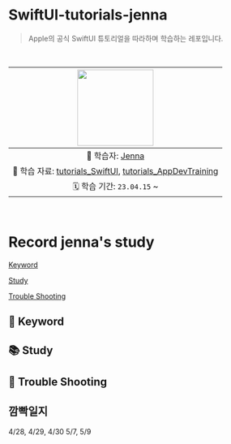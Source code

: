 # SwiftUI-tutorials-jenna

> Apple의 공식 SwiftUI 튜토리얼을 따라하며 학습하는 레포입니다.

<br>

|<img src="https://avatars.githubusercontent.com/u/67406889?v=4" width=150>|
|:---:|
|🍏 학습자: [Jenna](https://github.com/ueunli)|
|🔗 학습 자료: [tutorials_SwiftUI](https://developer.apple.com/tutorials/swiftui), [tutorials_AppDevTraining](https://developer.apple.com/tutorials/app-dev-training)|
|🗓️ 학습 기간: `23.04.15` ~ |

<br>

# Record jenna's study

[Keyword](#-keyword)

[Study](#-study)

[Trouble Shooting](#-trouble-shooting)

## 🔑 Keyword

## 📚 Study

## 🏀 Trouble Shooting

## 깜빡일지
4/28, 4/29, 4/30
5/7, 5/9
